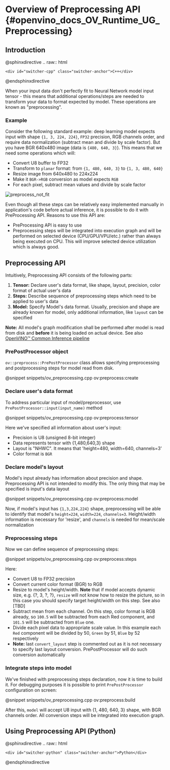 # Overview of Preprocessing API {#openvino_docs_OV_Runtime_UG_Preprocessing}

## Introduction

@sphinxdirective
.. raw:: html

    <div id="switcher-cpp" class="switcher-anchor">C++</div>
@endsphinxdirective


When your input data don't perfectly fit to Neural Network model input tensor - this means that additional operations/steps are needed to transform your data to format expected by model. These operations are known as "preprocessing".

### Example
Consider the following standard example: deep learning model expects input with shape `{1, 3, 224, 224}`, `FP32` precision, RGB channels order, and require data normalization (subtract mean and divide by scale factor). But you have BGR 640x480 image (data is `{480, 640, 3}`). This means that we need some operations which will:
 - Convert U8 buffer to FP32
 - Transform to `planar` format: from `{1, 480, 640, 3}` to `{1, 3, 480, 640}`
 - Resize image from 640x480 to 224x224
 - Make it `BGR->RGB` conversion as model expects `RGB`
 - For each pixel, subtract mean values and divide by scale factor

![preprocess_not_fit]


Even though all these steps can be relatively easy implemented manually in application's code before actual inference, it is possible to do it with PreProcessing API. Reasons to use this API are:
 - PreProcessing API is easy to use
 - Preprocessing steps will be integrated into execution graph and will be performed on selected device (CPU/GPU/VPU/etc.) rather than always being executed on CPU. This will improve selected device utilization which is always good.

## Preprocessing API

Intuitively, Preprocessing API consists of the following parts:
 1) **Tensor:** Declare user's data format, like shape, layout, precision, color format of actual user's data
 2) **Steps:** Describe sequence of preprocessing steps which need to be applied to user's data
 3) **Model:** Specify Model's data format. Usually, precision and shape are already known for model, only additional information, like `layout` can be specified

**Note:** All model's graph modification shall be performed after model is read from disk and **before** it is being loaded on actual device. See also [OpenVINO™ Common Inference pipeline](../migration_ov_2_0/docs/common_inference_pipeline.md)

### PrePostProcessor object

`ov::preprocess::PrePostProcessor` class allows specifying preprocessing and postprocessing steps for model read from disk.

@snippet snippets/ov_preprocessing.cpp ov:preprocess:create

### Declare user's data format

To address particular input of model/preprocessor, use `PrePostProcessor::input(input_name)` method

@snippet snippets/ov_preprocessing.cpp ov:preprocess:tensor


Here we've specified all information about user's input:
 - Precision is U8 (unsigned 8-bit integer)
 - Data represents tensor with {1,480,640,3} shape
 - Layout is "NHWC". It means that 'height=480, width=640, channels=3'
 - Color format is `BGR`

### Declare model's layout

Model's input already has information about precision and shape. Preprocessing API is not intended to modify this. The only thing that may be specified is input's data layout

@snippet snippets/ov_preprocessing.cpp ov:preprocess:model


Now, if model's input has `{1,3,224,224}` shape, preprocessing will be able to identify that model's `height=224`, `width=224`, `channels=3`. Height/width information is necessary for 'resize', and `channels` is needed for mean/scale normalization

### Preprocessing steps

Now we can define sequence of preprocessing steps:

@snippet snippets/ov_preprocessing.cpp ov:preprocess:steps

Here:
 - Convert U8 to FP32 precision
 - Convert current color format (BGR) to RGB
 - Resize to model's height/width. **Note** that if model accepts dynamic size, e.g. {?, 3, ?, ?}, `resize` will not know how to resize the picture, so in this case you should specify target height/width on this step. See also [TBD]
 - Subtract mean from each channel. On this step, color format is RGB already, so `100.5` will be subtracted from each Red component, and `101.5` will be subtracted from `Blue` one.
 - Divide each pixel data to appropriate scale value. In this example each `Red` component will be divided by 50, `Green` by 51, `Blue` by 52 respectively
 - **Note:** last `convert_layout` step is commented out as it is not necessary to specify last layout conversion. PrePostProcessor will do such conversion automatically

### Integrate steps into model

We've finished with preprocessing steps declaration, now it is time to build it. For debugging purposes it is possible to print `PrePostProcessor` configuration on screen:

@snippet snippets/ov_preprocessing.cpp ov:preprocess:build

After this, `model` will accept U8 input with {1, 480, 640, 3} shape, with BGR channels order. All conversion steps will be integrated into execution graph.

## Using Preprocessing API (Python)

@sphinxdirective
.. raw:: html

    <div id="switcher-python" class="switcher-anchor">Python</div>
@endsphinxdirective

[preprocess_not_fit]: img/preprocess_not_fit.png
